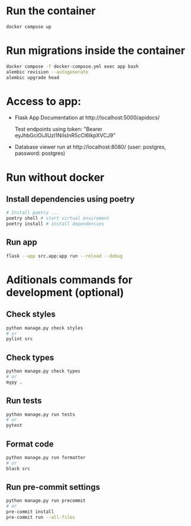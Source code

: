 
# Run the container
```bash
docker compose up
```

# Run migrations inside the container
```bash
docker compose -f docker-compose.yml exec app bash
alembic revision --autogenerate
alembic upgrade head
```

# Access to app:
- Flask App Documentation at http://localhost:5000/apidocs/

    Test endpoints using token: "Bearer eyJhbGciOiJIUzI1NiIsInR5cCI6IkpXVCJ9"
- Database viewer run at http://localhost:8080/ (user: postgres, password: postgres)


# Run without docker

## Install dependencies using poetry

```bash
# Install poetry ...
poetry shell # start virtual enviroment
poetry install # install dependencies
```
## Run app
```bash
flask --app src.app:app run --reload --debug
```


# Aditionals commands for development (optional)

## Check styles

```bash
python manage.py check styles
# or
pylint src
```

## Check types
```bash
python manage.py check types
# or
mypy .
```

## Run tests
```bash
python manage.py run tests
# or
pytest
```

## Format code

```bash
python manage.py run formatter
# or
black src
```

##  Run pre-commit settings

```bash
python manage.py run precommit
# or
pre-commit install
pre-commit run --all-files
```
